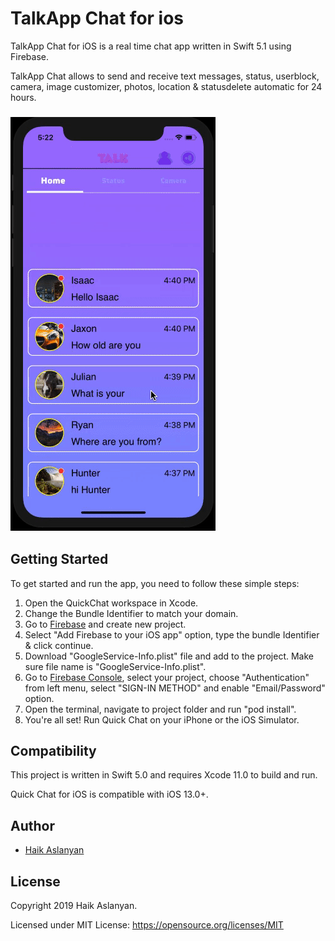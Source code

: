 # TalkApp Chat for ios

TalkApp Chat for iOS is a real time chat app written in Swift 5.1 using Firebase.

TalkApp Chat allows to send and receive text messages, status, userblock, camera, image customizer, photos, location & statusdelete automatic for 24 hours.

<h3 align="left">
<img src="ScreenShot/Block.Gif.gif">
</h3>

## Getting Started

To get started and run the app, you need to follow these simple steps:

1. Open the QuickChat workspace in Xcode.
2. Change the Bundle Identifier to match your domain.
3. Go to [Firebase](https://firebase.google.com) and create new project.
4. Select "Add Firebase to your iOS app" option, type the bundle Identifier & click continue.
5. Download "GoogleService-Info.plist" file and add to the project. Make sure file name is "GoogleService-Info.plist".
6. Go to [Firebase Console](https://console.firebase.google.com), select your project, choose "Authentication" from left menu, select "SIGN-IN METHOD" and enable "Email/Password" option.
7. Open the terminal, navigate to project folder and run "pod install". 
8. You're all set! Run Quick Chat on your iPhone or the iOS Simulator.

## Compatibility

This project is written in Swift 5.0 and requires Xcode 11.0 to build and run.

Quick Chat for iOS is compatible with iOS 13.0+.

## Author

* [Haik Aslanyan](https://twitter.com/aslanyanhaik)

## License

Copyright 2019 Haik Aslanyan.

Licensed under MIT License: https://opensource.org/licenses/MIT

